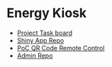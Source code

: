 

# Energy Kiosk


- [Project Task board](https://github.com/orgs/EnergyKiosk/projects/1/views/1)
- [Shiny App Repo](https://github.com/EnergyKiosk/shiny)
- [PoC QR Code Remote Control](https://github.com/EnergyKiosk/qr_code_demo)
- [Admin Repo](https://github.com/EnergyKiosk/.github)
